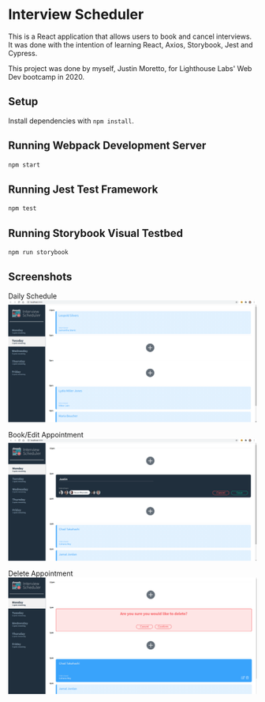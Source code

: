 # Interview Scheduler
This is a React application that allows users to book and cancel interviews. It was done with the intention of learning React, Axios, Storybook, Jest and Cypress.

This project was done by myself, Justin Moretto, for Lighthouse Labs' Web Dev bootcamp in 2020.


## Setup

Install dependencies with `npm install`.

## Running Webpack Development Server

```sh
npm start
```

## Running Jest Test Framework

```sh
npm test
```

## Running Storybook Visual Testbed

```sh
npm run storybook
```

## Screenshots
Daily Schedule
!["screenshot of Daily Appointment Schedule"](https://github.com/Justin-Moretto/scheduler/blob/master/docs/Tuesday.png?raw=true)

Book/Edit Appointment
!["screenshot of Booking/Editing an Appointment"](https://github.com/Justin-Moretto/scheduler/blob/master/docs/Form.png?raw=true)

Delete Appointment
!["screenshot of Deleting Appointment"](https://github.com/Justin-Moretto/scheduler/blob/master/docs/ConfirmDelete.png?raw=true)
